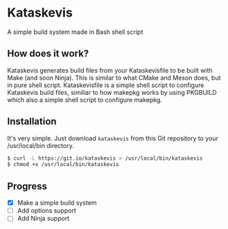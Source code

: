 # Kataskevis
A simple build system made in Bash shell script

## How does it work?
Kataskevis generates build files from your Kataskevisfile to be built with Make (and soon Ninja). This is similar to what CMake and Meson does, but in pure shell script. Kataskevisfile is a simple shell script to configure Kataskevis build files, similiar to how makepkg works by using PKGBUILD which also a simple shell script to configure makepkg.

## Installation
It's very simple. Just download `kataskevis` from this Git repository to your /usr/local/bin directory.
```bash
$ curl -L https://git.io/kataskevis > /usr/local/bin/kataskevis
$ chmod +x /usr/local/bin/kataskevis
```

## Progress
- [X] Make a simple build system
- [ ] Add options support
- [ ] Add Ninja support
